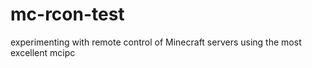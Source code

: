 # mc-rcon-test

experimenting with remote control of Minecraft servers using the most excellent mcipc
